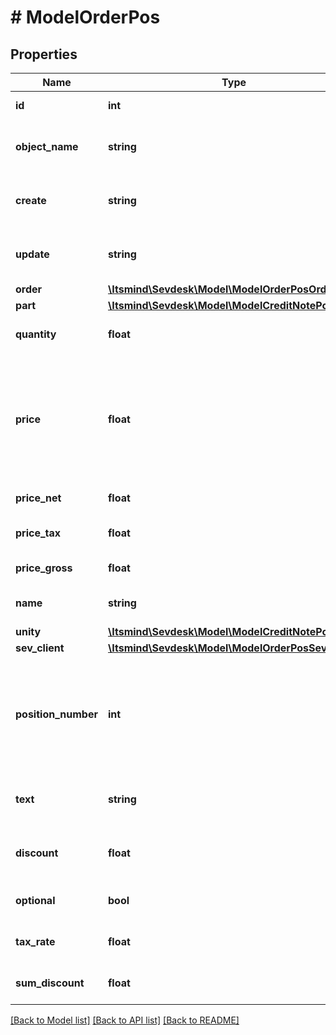 # # ModelOrderPos

## Properties

Name | Type | Description | Notes
------------ | ------------- | ------------- | -------------
**id** | **int** | The order position id | [optional] [readonly]
**object_name** | **string** | The order position object name | [optional] [readonly] [default to 'OrderPos']
**create** | **string** | Date of order position creation | [optional] [readonly]
**update** | **string** | Date of last order position update | [optional] [readonly]
**order** | [**\Itsmind\Sevdesk\Model\ModelOrderPosOrder**](ModelOrderPosOrder.md) |  | [optional]
**part** | [**\Itsmind\Sevdesk\Model\ModelCreditNotePosPart**](ModelCreditNotePosPart.md) |  | [optional]
**quantity** | **float** | Quantity of the article/part |
**price** | **float** | Price of the article/part. Is either gross or net, depending on the sevdesk account setting. | [optional]
**price_net** | **float** | Net price of the part | [optional] [readonly]
**price_tax** | **float** | Tax on the price of the part | [optional]
**price_gross** | **float** | Gross price of the part | [optional]
**name** | **string** | Name of the article/part. | [optional]
**unity** | [**\Itsmind\Sevdesk\Model\ModelCreditNotePosUnity**](ModelCreditNotePosUnity.md) |  |
**sev_client** | [**\Itsmind\Sevdesk\Model\ModelOrderPosSevClient**](ModelOrderPosSevClient.md) |  | [optional]
**position_number** | **int** | Position number of your position. Can be used to order multiple positions. | [optional]
**text** | **string** | A text describing your position. | [optional]
**discount** | **float** | An optional discount of the position. | [optional]
**optional** | **bool** | Defines if the position is optional. | [optional]
**tax_rate** | **float** | Tax rate of the position. |
**sum_discount** | **float** | Discount sum of the position | [optional] [readonly]

[[Back to Model list]](../../README.md#models) [[Back to API list]](../../README.md#endpoints) [[Back to README]](../../README.md)
